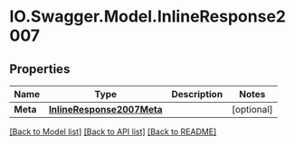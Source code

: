 # IO.Swagger.Model.InlineResponse2007
## Properties

Name | Type | Description | Notes
------------ | ------------- | ------------- | -------------
**Meta** | [**InlineResponse2007Meta**](InlineResponse2007Meta.md) |  | [optional] 

[[Back to Model list]](../README.md#documentation-for-models) [[Back to API list]](../README.md#documentation-for-api-endpoints) [[Back to README]](../README.md)

